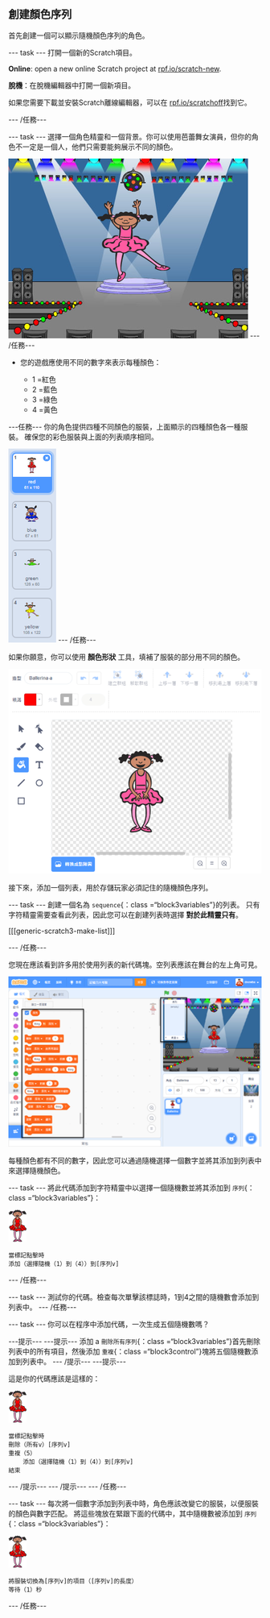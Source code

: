 ## 創建顏色序列

首先創建一個可以顯示隨機顏色序列的角色。

\--- task \--- 打開一個新的Scratch項目。

**Online**: open a new online Scratch project at [rpf.io/scratch-new](https://rpf.io/scratchon).

**脫機**：在脫機編輯器中打開一個新項目。

如果您需要下載並安裝Scratch離線編輯器，可以在 [rpf.io/scratchoff](https://rpf.io/scratchoff)找到它。

\--- /任務\---

\--- task \--- 選擇一個角色精靈和一個背景。你可以使用芭蕾舞女演員，但你的角色不一定是一個人，他們只需要能夠展示不同的顏色。

![截圖](images/colour-sprite.png) \--- /任務\---

+ 您的遊戲應使用不同的數字來表示每種顏色：
    
    + 1 =紅色
    + 2 =藍色
    + 3 =綠色
    + 4 =黃色

\---任務\--- 你的角色提供四種不同顏色的服裝，上面顯示的四種顏色各一種服裝。 確保您的彩色服裝與上面的列表順序相同。

![截圖](images/colour-costume.png) \--- /任務\---

如果你願意，你可以使用 **顏色形狀** 工具，填補了服裝的部分用不同的顏色。

![色-A-形狀](images/color-a-shape.png)

接下來，添加一個列表，用於存儲玩家必須記住的隨機顏色序列。

\--- task \--- 創建一個名為 `sequence`{：class =“block3variables”}的列表。 只有字符精靈需要查看此列表，因此您可以在創建列表時選擇 **對於此精靈只有**。

[[[generic-scratch3-make-list]]]

\--- /任務\---

您現在應該看到許多用於使用列表的新代碼塊。空列表應該在舞台的左上角可見。

![截圖](images/colour-list-blocks-annotated.png)

每種顏色都有不同的數字，因此您可以通過隨機選擇一個數字並將其添加到列表中來選擇隨機顏色。

\--- task \--- 將此代碼添加到字符精靈中以選擇一個隨機數並將其添加到 `序列`{：class =“block3variables”}：

![芭蕾舞演員](images/ballerina.png)

```blocks3
當標記點擊時
添加（選擇隨機（1）到（4））到[序列v]
```

\--- /任務\---

\--- task \--- 測試你的代碼。檢查每次單擊該標誌時，1到4之間的隨機數會添加到列表中。 \--- /任務\---

\--- task \--- 你可以在程序中添加代碼，一次生成五個隨機數嗎？

\---提示\--- \---提示\--- 添加 a `刪除所有序列`{：class =“block3variables”}首先刪除列表中的所有項目，然後添加 `重複`{：class =“block3control”}塊將五個隨機數添加到列表中。 \--- /提示\--- \---提示\---

這是你的代碼應該是這樣的：

![芭蕾舞演員](images/ballerina.png)

```blocks3
當標記點擊時
刪除（所有v）[序列v]
重複（5）
    添加（選擇隨機（1）到（4））到[序列v]
結束
```

\--- /提示\--- \--- /提示\--- \--- /任務\---

\--- task \--- 每次將一個數字添加到列表中時，角色應該改變它的服裝，以便服裝的顏色與數字匹配。 將這些塊放在緊跟下面的代碼中，其中隨機數被添加到 `序列`{：class =“block3variables”}：

![芭蕾舞演員](images/ballerina.png)

```blocks3
將服裝切換為[序列v]的項目（[序列v]的長度）
等待（1）秒
```

\--- /任務\---